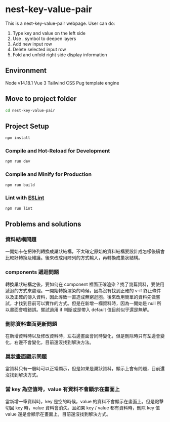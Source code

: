 # nest-key-value-pair

This is a nest-key-value-pair webpage.
User can do:

1. Type key and value on the left side
2. Use . symbol to deepen layers
3. Add new input row
4. Delete selected input row
5. Fold and unfold right side display information

## Environment

Node v14.18.1
Vue 3
Tailwind CSS
Pug template engine

## Move to project folder

```sh
cd nest-key-value-pair
```

## Project Setup

```sh
npm install
```

### Compile and Hot-Reload for Development

```sh
npm run dev
```

### Compile and Minify for Production

```sh
npm run build
```

### Lint with [ESLint](https://eslint.org/)

```sh
npm run lint
```

## Problems and solutions

### 資料結構問題

一開始卡在把陣列轉換成巢狀結構，不太確定原始的資料結構要設計成怎樣後續會比較好轉換及維護。後來改成用陣列的方式輸入，再轉換成巢狀結構。

### components 遞迴問題

轉換巢狀結構之後，要如何在 component 裡面正確渲染？找了幾篇資料，要使用遞迴的方式來處理。一開始轉換渲染的時候，因為沒有找到正確的 v-if 終止條件以及正確的傳入資料，因此導致一直造成無窮迴圈。後來改用簡單的資料先做嘗試，才找到目前可以實作的方式。但是在新增一欄資料時，因為一開始是 null 所以畫面會噴錯誤。嘗試過用 if 判斷或是帶入 default 值目前似乎還是無解。

### 刪除資料畫面更新問題

在新增資料時以及修改資料時，左右邊畫面會同時變化，但是刪除時只有左邊會變化，右邊不會變化，目前還沒找到解決方法。

### 巢狀畫面顯示問題
當資料只有一層時可以正常顯示，但是如果是巢狀資料，顯示上會有問題，目前還沒找到解決方式。

### 當 key 為空值時，value 有資料不會顯示在畫面上
當新增一筆資料時，key 是空的時候，value 的資料不會顯示在畫面上。但是點擊切回 key 時，value 資料會消失。且如果 key / value 都有資料時，刪除 key 值 value 還是會顯示在畫面上，目前還沒找到解決方式。
